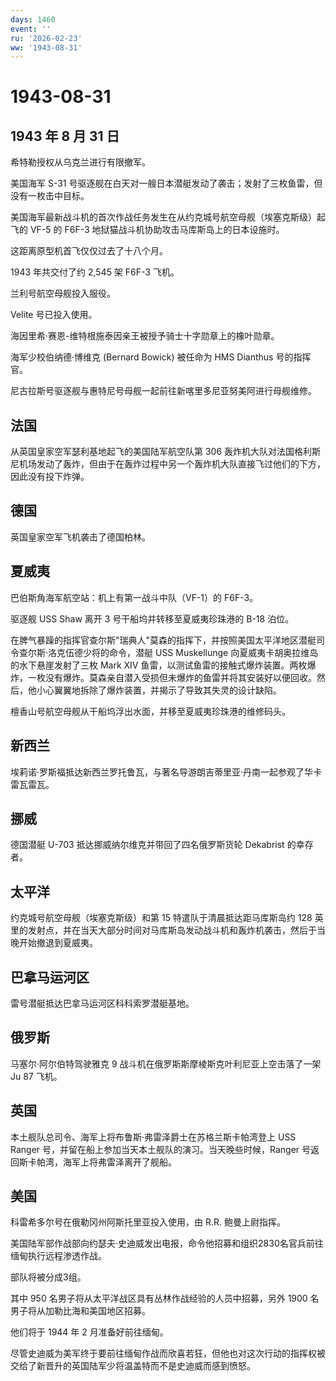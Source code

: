 ```yaml
---
days: 1460
event: ''
ru: '2026-02-23'
ww: '1943-08-31'
---
```


# 1943-08-31

## 1943 年 8 月 31 日

希特勒授权从乌克兰进行有限撤军。

美国海军 S-31
号驱逐舰在白天对一艘日本潜艇发动了袭击；发射了三枚鱼雷，但没有一枚击中目标。

美国海军最新战斗机的首次作战任务发生在从约克城号航空母舰（埃塞克斯级）起飞的
VF-5 的 F6F-3 地狱猫战斗机协助攻击马库斯岛上的日本设施时。

这距离原型机首飞仅仅过去了十八个月。

1943 年共交付了约 2,545 架 F6F-3 飞机。

兰利号航空母舰投入服役。

Velite 号已投入使用。

海因里希·赛恩-维特根施泰因亲王被授予骑士十字勋章上的橡叶勋章。

海军少校伯纳德·博维克 (Bernard Bowick) 被任命为 HMS Dianthus
号的指挥官。

尼古拉斯号驱逐舰与惠特尼号母舰一起前往新喀里多尼亚努美阿进行母舰维修。

## 法国

从英国皇家空军瑟利基地起飞的美国陆军航空队第 306
轰炸机大队对法国格利斯尼机场发动了轰炸，但由于在轰炸过程中另一个轰炸机大队直接飞过他们的下方，因此没有投下炸弹。

## 德国

英国皇家空军飞机袭击了德国柏林。

## 夏威夷

巴伯斯角海军航空站：机上有第一战斗中队（VF-1）的 F6F-3。

驱逐舰 USS Shaw 离开 3 号干船坞并转移至夏威夷珍珠港的 B-18 泊位。

在脾气暴躁的指挥官查尔斯"瑞典人"莫森的指挥下，并按照美国太平洋地区潜艇司令查尔斯·洛克伍德少将的命令，潜艇
USS Muskellunge 向夏威夷卡胡奥拉维岛的水下悬崖发射了三枚 Mark XIV
鱼雷，以测试鱼雷的接触式爆炸装置。两枚爆炸，一枚没有爆炸。莫森亲自潜入受损但未爆炸的鱼雷并将其安装好以便回收。然后，他小心翼翼地拆除了爆炸装置，并揭示了导致其失灵的设计缺陷。

檀香山号航空母舰从干船坞浮出水面，并移至夏威夷珍珠港的维修码头。

## 新西兰

埃莉诺·罗斯福抵达新西兰罗托鲁瓦，与著名导游朗吉蒂里亚·丹南一起参观了华卡雷瓦雷瓦。

## 挪威

德国潜艇 U-703 抵达挪威纳尔维克并带回了四名俄罗斯货轮 Dekabrist
的幸存者。

## 太平洋

约克城号航空母舰（埃塞克斯级）和第 15 特遣队于清晨抵达距马库斯岛约 128
英里的发射点，并在当天大部分时间对马库斯岛发动战斗机和轰炸机袭击，然后于当晚开始撤退到夏威夷。

## 巴拿马运河区

雷号潜艇抵达巴拿马运河区科科索罗潜艇基地。

## 俄罗斯

马塞尔·阿尔伯特驾驶雅克 9 战斗机在俄罗斯斯摩棱斯克叶利尼亚上空击落了一架
Ju 87 飞机。

## 英国

本土舰队总司令、海军上将布鲁斯·弗雷泽爵士在苏格兰斯卡帕湾登上 USS Ranger
号，并留在船上参加当天本土舰队的演习。当天晚些时候，Ranger
号返回斯卡帕湾，海军上将弗雷泽离开了舰船。

## 美国

科雷希多尔号在俄勒冈州阿斯托里亚投入使用，由 R.R. 鲍曼上尉指挥。

美国陆军部作战部向约瑟夫·史迪威发出电报，命令他招募和组织2830名官兵前往缅甸执行远程渗透作战。

部队将被分成3组。

其中 950 名男子将从太平洋战区具有丛林作战经验的人员中招募，另外 1900
名男子将从加勒比海和美国地区招募。

他们将于 1944 年 2 月准备好前往缅甸。

尽管史迪威为美军终于要前往缅甸作战而欣喜若狂，但他也对这次行动的指挥权被交给了新晋升的英国陆军少将温盖特而不是史迪威而感到愤怒。